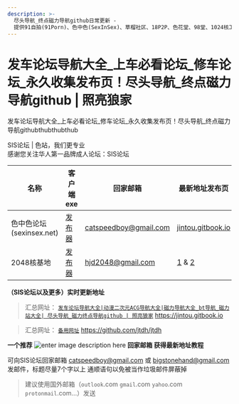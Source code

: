 ```yaml
---
description: >-
  尽头导航_终点磁力导航github日常更新 -
  提供91自拍(91Porn)、色中色(SexInSex)、草榴社区、18P2P、色花堂、98堂、1024核工厂、2048核基地、100lu高清首发、性吧(SEX8)、桃花族、AV狼(avlang、PLUS28、JKforum(捷克論壇)、AV天空、痴漢俱樂部等论坛永久地址和它们的最新地址发布页。
---
```


# 发车论坛导航大全\_上车必看论坛\_修车论坛\_永久收集发布页！尽头导航\_终点磁力导航github | 照亮狼家

发车论坛导航大全\_上车必看论坛\_修车论坛\_永久收集发布页！尽头导航\_终点磁力导航githubthubthubthub

SIS论坛 | 色站，我们更专业   
感谢您关注华人第一品牌成人论坛：SIS论坛

 | 名称 | 客户端exe | 回家邮箱 | 最新地址发布页 |
|----|----|----|----|
|色中色论坛(sexinsex.net)| [发布器](https://www.mediafire.com/file/03bf9sek6nk5tuv/%25E8%2589%25B2%25E4%25B8%25AD%25E8%2589%25B2%25E5%259C%25B0%25E5%259D%2580%25E5%258F%2591%25E5%25B8%2583%25E5%2599%25A8.rar/file)| catspeedboy@gmail.com  | [jintou.gitbook.io](https://jintou.gitbook.io)
|2048核基地|[发布器](https://github.com/jtdh/luntan/files/8078873/2048.zip)| hjd2048@gmail.com  |  [1](http://50qc.com:2048/) &  [2](http://26t.net:2048/)




**（SIS论坛以及更多）实时更新地址**
>汇总网址： [`发车论坛导航大全|动漫二次元ACG导航大全|磁力导航大全_bt导航_磁力站大全| 尽头导航_磁力终点导航github | 照亮狼家`](https://jintou.gitbook.io)  https://jintou.gitbook.io  

>汇总网址： [`备用网址`](https://github.com/jtdh/jtdh/)  https://github.com/jtdh/jtdh

**一个推荐**
![enter image description here](https://img68.pixhost.to/images/22/264638732_91-app.jpg)
**回家邮箱 获得最新地址教程**

可向SIS论坛回家邮箱 catspeedboy@gmail.com 或 bigstonehand@gmail.com 发邮件，标题尽量7个字以上 通顺语句以免被当作垃圾邮件屏蔽掉

> 建议使用国外邮箱（`outlook`.com `gmail`.com `yahoo`.com `protonmail`.com...）发送

